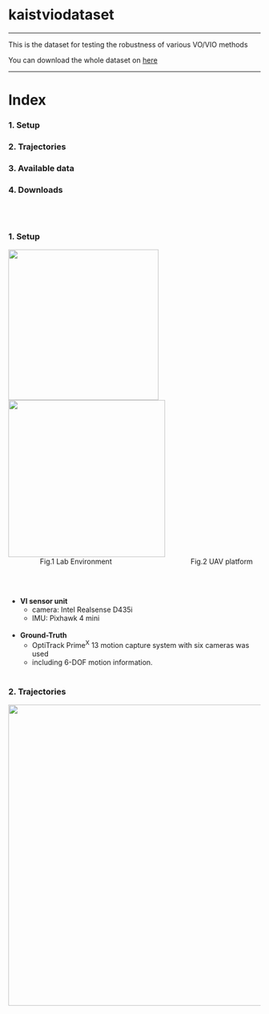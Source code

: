 # kaistviodataset

***
This is the dataset for testing the robustness of various VO/VIO methods

You can download the whole dataset on [here]("https://www.google.com/")
***
# Index
### 1. Setup
### 2. Trajectories
### 3. Available data
### 4. Downloads
<br><br>


### 1. Setup
<div>
<img width="300" src=https://user-images.githubusercontent.com/45934290/96550149-77b69100-12eb-11eb-91da-2d413cae40d6.png>
<img width="313" src=https://user-images.githubusercontent.com/45934290/96550443-d419b080-12eb-11eb-805d-dab8393dd6f0.png>
<br>&nbsp;&nbsp;&nbsp;&nbsp;&nbsp;&nbsp;&nbsp;&nbsp;&nbsp;&nbsp;&nbsp;&nbsp;&nbsp;&nbsp;&nbsp;&nbsp;Fig.1 Lab Environment  &nbsp;&nbsp;&nbsp;&nbsp;&nbsp;&nbsp;&nbsp;&nbsp;&nbsp;&nbsp;&nbsp;&nbsp;&nbsp;&nbsp;&nbsp;&nbsp;&nbsp;&nbsp;&nbsp;&nbsp;&nbsp;&nbsp;&nbsp;&nbsp;&nbsp;&nbsp;&nbsp;&nbsp;&nbsp;&nbsp;&nbsp;&nbsp;&nbsp;&nbsp;&nbsp;&nbsp;&nbsp;&nbsp;&nbsp;Fig.2 UAV platform

<br><br>
+ **VI sensor unit**
    + camera: Intel Realsense D435i
    + IMU: Pixhawk 4 mini
    <br>
+ **Ground-Truth**
    + OptiTrack Prime<sup>X</sup> 13 motion capture system with six cameras was used
    + including 6-DOF motion information.
    <br>

### 2. Trajectories
<img width="600" src="https://user-images.githubusercontent.com/45934290/96549200-222db480-12ea-11eb-8273-30d08be27316.png">



